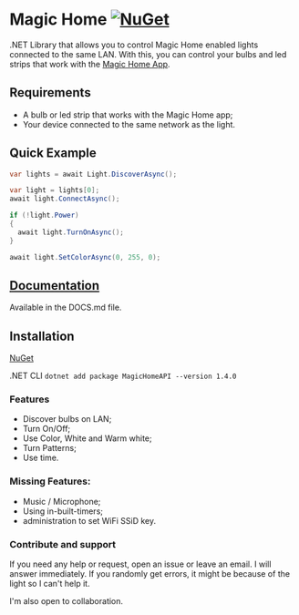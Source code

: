 # Magic Home [![NuGet](https://img.shields.io/badge/NuGet-1.4.0-brightgreen.svg)](https://www.nuget.org/packages/MagicHomeAPI/1.4.0)
.NET Library that allows you to control Magic Home enabled lights connected to the same LAN.
With this, you can control your bulbs and led strips that work with the [Magic Home App](https://play.google.com/store/apps/details?id=com.Zengge.LEDWifiMagicHome).

## Requirements
- A bulb or led strip that works with the Magic Home app;
- Your device connected to the same network as the light.

## Quick Example
```c#
var lights = await Light.DiscoverAsync();

var light = lights[0];
await light.ConnectAsync();

if (!light.Power)
{
  await light.TurnOnAsync();
}

await light.SetColorAsync(0, 255, 0);
```

## [Documentation](https://github.com/nathanielxd/magic-home/blob/master/DOCS.md)
Available in the DOCS.md file.

## Installation
[NuGet](https://www.nuget.org/packages/MagicHomeAPI/1.4.0)

.NET CLI `dotnet add package MagicHomeAPI --version 1.4.0`

### Features
- Discover bulbs on LAN;
- Turn On/Off;
- Use Color, White and Warm white;
- Turn Patterns;
- Use time.

### Missing Features:

- Music / Microphone;
- Using in-built-timers;
- administration to set WiFi SSiD key.

### Contribute and support
If you need any help or request, open an issue or leave an email. I will answer immediately. If you randomly get errors, it might be because of the light so I can't help it.

I'm also open to collaboration.
